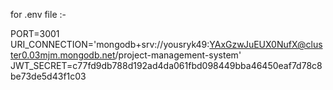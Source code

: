 for .env file :-

PORT=3001
URI_CONNECTION='mongodb+srv://yousryk49:YAxGzwJuEUX0NufX@cluster0.03mjm.mongodb.net/project-management-system'
JWT_SECRET=c77fd9db788d192ad4da061fbd098449bba46450eaf7d78c8be73de5d43f1c03
